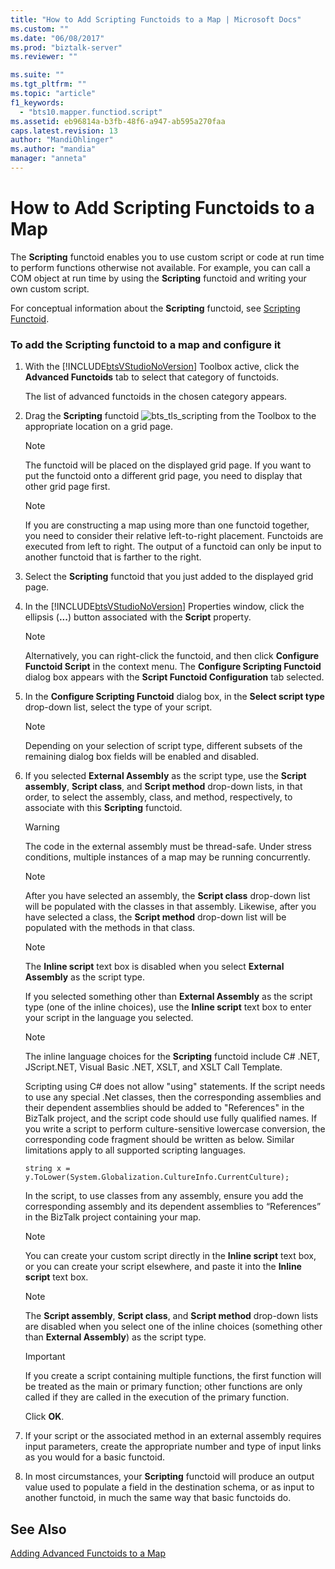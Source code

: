```yaml
---
title: "How to Add Scripting Functoids to a Map | Microsoft Docs"
ms.custom: ""
ms.date: "06/08/2017"
ms.prod: "biztalk-server"
ms.reviewer: ""

ms.suite: ""
ms.tgt_pltfrm: ""
ms.topic: "article"
f1_keywords: 
  - "bts10.mapper.functiod.script"
ms.assetid: eb96814a-b3fb-48f6-a947-ab595a270faa
caps.latest.revision: 13
author: "MandiOhlinger"
ms.author: "mandia"
manager: "anneta"
---
```

# How to Add Scripting Functoids to a Map
The **Scripting** functoid enables you to use custom script or code at run time to perform functions otherwise not available. For example, you can call a COM object at run time by using the **Scripting** functoid and writing your own custom script.  
  
 For conceptual information about the **Scripting** functoid, see [Scripting Functoid](../core/scripting-functoid.md).  
  
### To add the Scripting functoid to a map and configure it  
  
1. With the [!INCLUDE[btsVStudioNoVersion](../includes/btsvstudionoversion-md.md)] Toolbox active, click the **Advanced Functoids** tab to select that category of functoids.  
  
    The list of advanced functoids in the chosen category appears.  
  
2. Drag the **Scripting** functoid ![](../core/media/bts-tls-scripting.gif "bts_tls_scripting") from the Toolbox to the appropriate location on a grid page.  
  
   > [!NOTE]
   >  The functoid will be placed on the displayed grid page. If you want to put the functoid onto a different grid page, you need to display that other grid page first.  
  
   > [!NOTE]
   >  If you are constructing a map using more than one functoid together, you need to consider their relative left-to-right placement. Functoids are executed from left to right. The output of a functoid can only be input to another functoid that is farther to the right.  
  
3. Select the **Scripting** functoid that you just added to the displayed grid page.  
  
4. In the [!INCLUDE[btsVStudioNoVersion](../includes/btsvstudionoversion-md.md)] Properties window, click the ellipsis (**...**) button associated with the **Script** property.  
  
   > [!NOTE]
   >  Alternatively, you can right-click the functoid, and then click **Configure Functoid Script** in the context menu. The **Configure Scripting Functoid** dialog box appears with the **Script Functoid Configuration** tab selected.  
  
5. In the **Configure Scripting Functoid** dialog box, in the **Select script type** drop-down list, select the type of your script.  
  
   > [!NOTE]
   >  Depending on your selection of script type, different subsets of the remaining dialog box fields will be enabled and disabled.  
  
6. If you selected **External Assembly** as the script type, use the **Script assembly**, **Script class**, and **Script method** drop-down lists, in that order, to select the assembly, class, and method, respectively, to associate with this **Scripting** functoid.  
  
   > [!WARNING]
   >  The code in the external assembly must be thread-safe. Under stress conditions, multiple instances of a map may be running concurrently.  
  
   > [!NOTE]
   >  After you have selected an assembly, the **Script class** drop-down list will be populated with the classes in that assembly. Likewise, after you have selected a class, the **Script method** drop-down list will be populated with the methods in that class.  
  
   > [!NOTE]
   >  The **Inline script** text box is disabled when you select **External Assembly** as the script type.  
  
    If you selected something other than **External Assembly** as the script type (one of the inline choices), use the **Inline script** text box to enter your script in the language you selected.  
  
   > [!NOTE]
   >  The inline language choices for the **Scripting** functoid include C# .NET, JScript.NET, Visual Basic .NET, XSLT, and XSLT Call Template.  
  
    Scripting using C# does not allow "using" statements. If the script needs to use any special .Net classes, then the corresponding assemblies and their dependent assemblies should be added to "References" in the BizTalk project, and the script code should use fully qualified names. If you write a script to perform culture-sensitive lowercase conversion, the corresponding code fragment should be written as below. Similar limitations apply to all supported scripting languages.  
  
   ```  
   string x = y.ToLower(System.Globalization.CultureInfo.CurrentCulture);  
   ```  
  
    In the script, to use classes from any assembly, ensure you add the corresponding assembly and its dependent assemblies to “References” in the BizTalk project containing your map.  
  
   > [!NOTE]
   >  You can create your custom script directly in the **Inline script** text box, or you can create your script elsewhere, and paste it into the **Inline script** text box.  
  
   > [!NOTE]
   >  The **Script assembly**, **Script class**, and **Script method** drop-down lists are disabled when you select one of the inline choices (something other than **External Assembly**) as the script type.  
  
   > [!IMPORTANT]
   >  If you create a script containing multiple functions, the first function will be treated as the main or primary function; other functions are only called if they are called in the execution of the primary function.  
  
    Click **OK**.  
  
7. If your script or the associated method in an external assembly requires input parameters, create the appropriate number and type of input links as you would for a basic functoid.  
  
8. In most circumstances, your **Scripting** functoid will produce an output value used to populate a field in the destination schema, or as input to another functoid, in much the same way that basic functoids do.  
  
## See Also  
 [Adding Advanced Functoids to a Map](../core/adding-advanced-functoids-to-a-map.md)